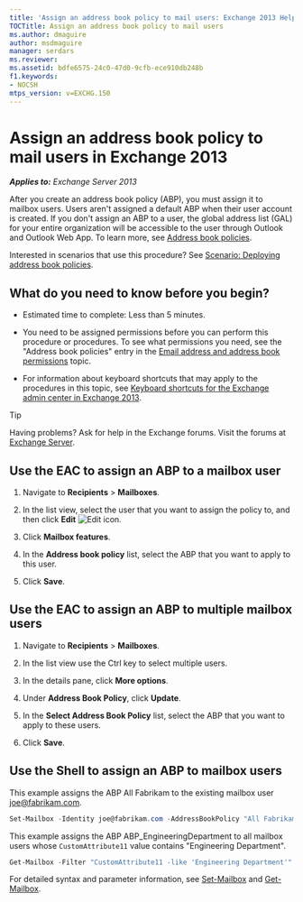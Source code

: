 ```yaml
---
title: 'Assign an address book policy to mail users: Exchange 2013 Help'
TOCTitle: Assign an address book policy to mail users
ms.author: dmaguire
author: msdmaguire
manager: serdars
ms.reviewer:
ms.assetid: bdfe6575-24c0-47d0-9cfb-ece910db248b
f1.keywords:
- NOCSH
mtps_version: v=EXCHG.150
---
```


# Assign an address book policy to mail users in Exchange 2013

_**Applies to:** Exchange Server 2013_

After you create an address book policy (ABP), you must assign it to mailbox users. Users aren't assigned a default ABP when their user account is created. If you don't assign an ABP to a user, the global address list (GAL) for your entire organization will be accessible to the user through Outlook and Outlook Web App. To learn more, see [Address book policies](address-book-policies-exchange-2013-help.md).

Interested in scenarios that use this procedure? See [Scenario: Deploying address book policies](scenario-deploying-address-book-policies-exchange-2013-help.md).

## What do you need to know before you begin?

- Estimated time to complete: Less than 5 minutes.

- You need to be assigned permissions before you can perform this procedure or procedures. To see what permissions you need, see the "Address book policies" entry in the [Email address and address book permissions](email-address-and-address-book-permissions-exchange-2013-help.md) topic.

- For information about keyboard shortcuts that may apply to the procedures in this topic, see [Keyboard shortcuts for the Exchange admin center in Exchange 2013](keyboard-shortcuts-in-the-exchange-admin-center-2013-help.md).

> [!TIP]
> Having problems? Ask for help in the Exchange forums. Visit the forums at [Exchange Server](https://social.technet.microsoft.com/forums/office/home?category=exchangeserver).

## Use the EAC to assign an ABP to a mailbox user

1. Navigate to **Recipients** \> **Mailboxes**.

2. In the list view, select the user that you want to assign the policy to, and then click **Edit** ![Edit icon](images/ITPro_EAC_EditIcon.gif).

3. Click **Mailbox features**.

4. In the **Address book policy** list, select the ABP that you want to apply to this user.

5. Click **Save**.

## Use the EAC to assign an ABP to multiple mailbox users

1. Navigate to **Recipients** \> **Mailboxes**.

2. In the list view use the Ctrl key to select multiple users.

3. In the details pane, click **More options**.

4. Under **Address Book Policy**, click **Update**.

5. In the **Select Address Book Policy** list, select the ABP that you want to apply to these users.

6. Click **Save**.

## Use the Shell to assign an ABP to mailbox users

This example assigns the ABP All Fabrikam to the existing mailbox user joe@fabrikam.com.

```powershell
Set-Mailbox -Identity joe@fabrikam.com -AddressBookPolicy "All Fabrikam"
```

This example assigns the ABP ABP_EngineeringDepartment to all mailbox users whose `CustomAttribute11` value contains "Engineering Department".

```powershell
Get-Mailbox -Filter "CustomAttribute11 -like 'Engineering Department'" | Set-Mailbox -AddressBookPolicy ABP_EngineeringDepartment
```

For detailed syntax and parameter information, see [Set-Mailbox](/powershell/module/exchange/set-mailbox) and [Get-Mailbox](/powershell/module/exchange/get-mailbox).